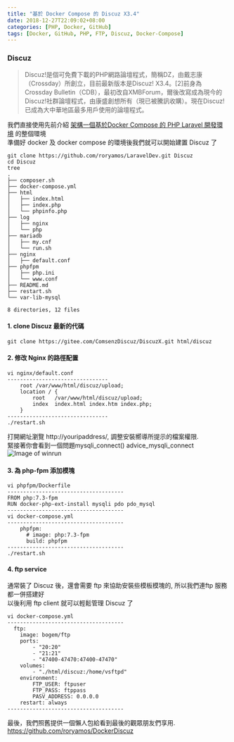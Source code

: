 ```yaml
---
title: "基於 Docker Compose 的 Discuz X3.4"
date: 2018-12-27T22:09:02+08:00
categories: [PHP, Docker, GitHub]
tags: [Docker, GitHub, PHP, FTP, Discuz, Docker-Compose]
---
```

### Discuz
> Discuz!是個可免費下載的PHP網路論壇程式，簡稱DZ，由戴志康（Crossday）所創立，目前最新版本是Discuz! X3.4。[2]前身為Crossday Bulletin（CDB），最初改自XMBForum，爾後改寫成為現今的Discuz!社群論壇程式，由康盛創想所有（現已被騰訊收購）。現在Discuz!已成為大中華地區最多用戶使用的論壇程式。

我們直接使用先前介紹 [架構一個基於Docker Compose 的 PHP Laravel 開發環境](2018/12/19/docker-compose-with-php-laravel-dev/) 的整個環境  
準備好 docker 及 docker compose 的環境後我們就可以開始建置 Discuz 了
```
git clone https://github.com/roryamos/LaravelDev.git Discuz
cd Discuz
tree
.
├── composer.sh
├── docker-compose.yml
├── html
│   ├── index.html
│   ├── index.php
│   └── phpinfo.php
├── log
│   ├── nginx
│   └── php
├── mariadb
│   ├── my.cnf
│   └── run.sh
├── nginx
│   ├── default.conf
├── phpfpm
│   ├── php.ini
│   └── www.conf
├── README.md
├── restart.sh
└── var-lib-mysql

8 directories, 12 files
```
#### 1. clone Discuz 最新的代碼
```
git clone https://gitee.com/ComsenzDiscuz/DiscuzX.git html/discuz
```
#### 2. 修改 Nginx 的路徑配置
```
vi nginx/default.conf
--------------------------------
    root /var/www/html/discuz/upload;
    location / {
        root   /var/www/html/discuz/upload;
        index  index.html index.htm index.php;
    }
--------------------------------
./restart.sh
```
打開網址瀏覽 http://youripaddress/, 調整安裝嚮導所提示的檔案權限.  
緊接著你會看到一個問題mysqli_connect() advice_mysqli_connect   
![Image of winrun](/images/discuz/php-mysqli-connect-error.png)
#### 3. 為 php-fpm 添加模塊
```
vi phpfpm/Dockerfile
-------------------------------------
FROM php:7.3-fpm
RUN docker-php-ext-install mysqli pdo pdo_mysql
-------------------------------------
vi docker-compose.yml
-------------------------------------
    phpfpm:
      # image: php:7.3-fpm
      build: phpfpm
-------------------------------------
./restart.sh
```
#### 4. ftp service
通常裝了 Discuz 後，還會需要 ftp 來協助安裝些模板模塊的, 所以我們連ftp 服務都一併搭建好  
以後利用 ftp client 就可以輕鬆管理 Discuz 了
```
vi docker-compose.yml
-------------------------------------
  ftp:
    image: bogem/ftp
    ports:
        - "20:20"
        - "21:21"
        - "47400-47470:47400-47470"
    volumes:
        - "./html/discuz:/home/vsftpd"
    environment:
        FTP_USER: ftpuser
        FTP_PASS: ftppass
        PASV_ADDRESS: 0.0.0.0
    restart: always
-------------------------------------
```
最後，我們照舊提供一個懶人包給看到最後的觀眾朋友們享用.
https://github.com/roryamos/DockerDiscuz
